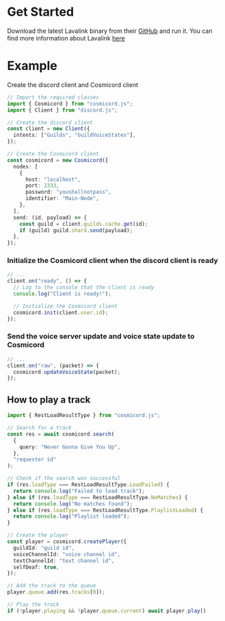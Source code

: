 # Get Started

Download the latest Lavalink binary from their [GitHub](https://github.com/lavalink-devs/Lavalink/releases) and run it. You can find more information about Lavalink [here](https://github.com/lavalink-devs/Lavalink)

# Example

Create the discord client and Cosmicord client

```ts
// Import the required classes
import { Cosmicord } from "cosmicord.js";
import { Client } from "discord.js";

// Create the discord client
const client = new Client({
  intents: ["Guilds", "GuildVoiceStates"],
});

// Create the Cosmicord client
const cosmicord = new Cosmicord({
  nodes: [
    {
      host: "localhost",
      port: 2333,
      password: "youshallnotpass",
      identifier: "Main-Node",
    },
  ],
  send: (id, payload) => {
    const guild = client.guilds.cache.get(id);
    if (guild) guild.shard.send(payload);
  },
});
```

### Initialize the Cosmicord client when the discord client is ready

```ts
// ...
client.on("ready", () => {
  // Log to the console that the client is ready
  console.log("Client is ready!");

  // Initialize the Cosmicord client
  cosmicord.init(client.user.id);
});
```

### Send the voice server update and voice state update to Cosmicord

```ts
// ...
client.on("raw", (packet) => {
  cosmicord.updateVoiceState(packet);
});
```

## How to play a track

```ts
import { RestLoadResultType } from "cosmicord.js";

// Search for a track
const res = await cosmicord.search(
  {
    query: "Never Gonna Give You Up",
  },
  "requester id"
);

// Check if the search was successful
if (res.loadType === RestLoadResultType.LoadFailed) {
  return console.log("Failed to load track");
} else if (res.loadType === RestLoadResultType.NoMatches) {
  return console.log("No matches found");
} else if (res.loadType === RestLoadResultType.PlaylistLoaded) {
  return console.log("Playlist loaded");
}

// Create the player
const player = cosmicord.createPlayer({
  guildId: "guild id",
  voiceChannelId: "voice channel id",
  textChannelId: "text channel id",
  selfDeaf: true,
});

// Add the track to the queue
player.queue.add(res.tracks[0]);

// Play the track
if (!player.playing && !player.queue.current) await player.play()
```

